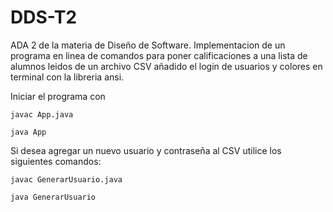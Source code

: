 # DDS-T2

ADA 2 de la materia de Diseño de Software. Implementacion de un programa en linea de comandos para poner calificaciones a una lista de alumnos leidos de un archivo CSV añadido el login de usuarios y colores en terminal con la libreria ansi.

Iniciar el programa con 

```
javac App.java

java App
```

Si desea agregar un nuevo usuario y contraseña al CSV utilice los siguientes comandos:

```
javac GenerarUsuario.java

java GenerarUsuario
```
